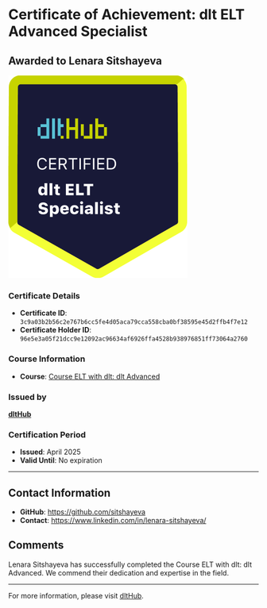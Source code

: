 
# Certificate of Achievement: dlt ELT Advanced Specialist

## Awarded to **Lenara Sitshayeva**

![Course Image](../badges/dlt_ELT_specialist.png)

### Certificate Details
- **Certificate ID**: `3c9a03b2b56c2e767b6cc5fe4d05aca79cca558cba0bf38595e45d2ffb4f7e12`
- **Certificate Holder ID**: `96e5e3a05f21dcc9e12092ac96634af6926ffa4528b938976851ff73064a2760`

### Course Information
- **Course**: [Course ELT with dlt: dlt Advanced](https://github.com/dlt-hub/dlthub-education/tree/main/courses/dlt_advanced_2025)

### Issued by
[**dltHub**](https://dlthub.com/) 

### Certification Period
- **Issued**: April 2025
- **Valid Until**: No expiration

---

## Contact Information
- **GitHub**: https://github.com/sitshayeva
- **Contact**: https://www.linkedin.com/in/lenara-sitshayeva/

## Comments
Lenara Sitshayeva has successfully completed the Course ELT with dlt: dlt Advanced. We commend their dedication and expertise in the field.

---

For more information, please visit [dltHub](https://dlthub.com/).
    